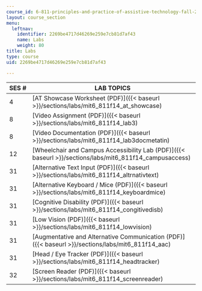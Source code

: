 ```yaml
---
course_id: 6-811-principles-and-practice-of-assistive-technology-fall-2014
layout: course_section
menu:
  leftnav:
    identifier: 2269be4717d46269e259e7cb81d7af43
    name: Labs
    weight: 80
title: Labs
type: course
uid: 2269be4717d46269e259e7cb81d7af43

---
```


| SES # | LAB TOPICS |
| --- | --- |
| 4 | [AT Showcase Worksheet (PDF)]({{< baseurl >}}/sections/labs/mit6_811f14_at_showcase) |
| 8 | [Video Assignment (PDF)]({{< baseurl >}}/sections/labs/mit6_811f14_lab3) |
| 8 | [Video Documentation (PDF)]({{< baseurl >}}/sections/labs/mit6_811f14_lab3docmetatin) |
| 12 | [Wheelchair and Campus Accessibility Lab (PDF)]({{< baseurl >}}/sections/labs/mit6_811f14_campusaccess) |
| 31 | [Alternative Text Input (PDF)]({{< baseurl >}}/sections/labs/mit6_811f14_altrnativtext) |
| 31 | [Alternative Keyboard / Mice (PDF)]({{< baseurl >}}/sections/labs/mit6_811f14_keyboardmice) |
| 31 | [Cognitive Disability (PDF)]({{< baseurl >}}/sections/labs/mit6_811f14_congitivedisb) |
| 31 | [Low Vision (PDF)]({{< baseurl >}}/sections/labs/mit6_811f14_lowvision) |
| 31 | [Augmentative and Alternative Communication (PDF)]({{< baseurl >}}/sections/labs/mit6_811f14_aac) |
| 31 | [Head / Eye Tracker (PDF)]({{< baseurl >}}/sections/labs/mit6_811f14_headtracker) |
| 32 | [Screen Reader (PDF)]({{< baseurl >}}/sections/labs/mit6_811f14_screenreader)